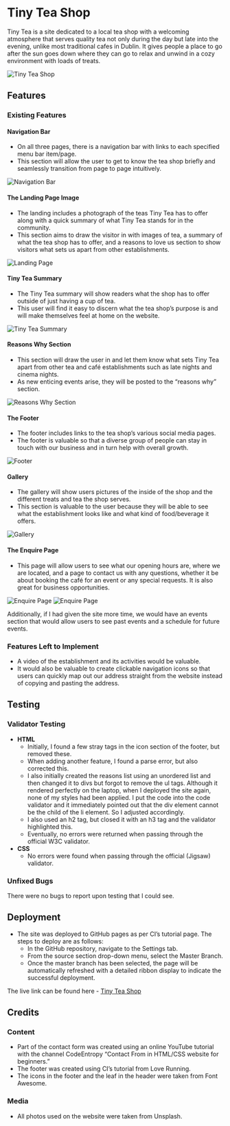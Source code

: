 # Tiny Tea Shop

Tiny Tea is a site dedicated to a local tea shop with a welcoming atmosphere that serves quality tea not only during the day but late into the evening, unlike most traditional cafes in Dublin. It gives people a place to go after the sun goes down where they can go to relax and unwind in a cozy environment with loads of treats.

![Tiny Tea Shop](./assets/images/tiny-tea-prototypes.png)

## Features

### Existing Features

#### Navigation Bar

- On all three pages, there is a navigation bar with links to each specified menu bar item/page.
- This section will allow the user to get to know the tea shop briefly and seamlessly transition from page to page intuitively.

![Navigation Bar](./assets/images/header-readme.png)

#### The Landing Page Image

- The landing includes a photograph of the teas Tiny Tea has to offer along with a quick summary of what Tiny Tea stands for in the community.
- This section aims to draw the visitor in with images of tea, a summary of what the tea shop has to offer, and a reasons to love us section to show visitors what sets us apart from other establishments.

![Landing Page](./assets/images/tiny-tea-landing-page-pc.png)

#### Tiny Tea Summary

- The Tiny Tea summary will show readers what the shop has to offer outside of just having a cup of tea.
- This user will find it easy to discern what the tea shop’s purpose is and will make themselves feel at home on the website.

![Tiny Tea Summary](./assets/images/tiny-tea-readme.png)

#### Reasons Why Section

- This section will draw the user in and let them know what sets Tiny Tea apart from other tea and café establishments such as late nights and cinema nights.
- As new enticing events arise, they will be posted to the “reasons why” section.

![Reasons Why Section](./assets/images/reasons-readme.png)

#### The Footer

- The footer includes links to the tea shop’s various social media pages.
- The footer is valuable so that a diverse group of people can stay in touch with our business and in turn help with overall growth.

![Footer](./assets/images/footer-readme.png)

#### Gallery

- The gallery will show users pictures of the inside of the shop and the different treats and tea the shop serves.
- This section is valuable to the user because they will be able to see what the establishment looks like and what kind of food/beverage it offers.

![Gallery](./assets/images/gallery-readme.png)

#### The Enquire Page

- This page will allow users to see what our opening hours are, where we are located, and a page to contact us with any questions, whether it be about booking the café for an event or any special requests. It is also great for business opportunities.

![Enquire Page](./assets/images/contact-readme.png)
![Enquire Page](./assets/images/openinghours-readme.png)

Additionally, if I had given the site more time, we would have an events section that would allow users to see past events and a schedule for future events.

### Features Left to Implement

- A video of the establishment and its activities would be valuable.
- It would also be valuable to create clickable navigation icons so that users can quickly map out our address straight from the website instead of copying and pasting the address.

## Testing

### Validator Testing

- **HTML**
  - Initially, I found a few stray tags in the icon section of the footer, but removed these.
  - When adding another feature, I found a parse error, but also corrected this.
  - I also initially created the reasons list using an unordered list and then changed it to divs but forgot to remove the ul tags. Although it rendered perfectly on the laptop, when I deployed the site again, none of my styles had been applied. I put the code into the code validator and it immediately pointed out that the div element cannot be the child of the li element. So I adjusted accordingly.
  - I also used an h2 tag, but closed it with an h3 tag and the validator highlighted this.
  - Eventually, no errors were returned when passing through the official W3C validator.
- **CSS**
  - No errors were found when passing through the official (Jigsaw) validator.

### Unfixed Bugs

There were no bugs to report upon testing that I could see.

## Deployment

- The site was deployed to GitHub pages as per CI’s tutorial page. The steps to deploy are as follows:
  - In the GitHub repository, navigate to the Settings tab.
  - From the source section drop-down menu, select the Master Branch.
  - Once the master branch has been selected, the page will be automatically refreshed with a detailed ribbon display to indicate the successful deployment.

The live link can be found here - [Tiny Tea Shop](https://maejors.github.io/tiny-tea-shop/)

## Credits

### Content

- Part of the contact form was created using an online YouTube tutorial with the channel CodeEntropy “Contact From in HTML/CSS website for beginners.”
- The footer was created using CI’s tutorial from Love Running.
- The icons in the footer and the leaf in the header were taken from Font Awesome.

### Media

- All photos used on the website were taken from Unsplash.




